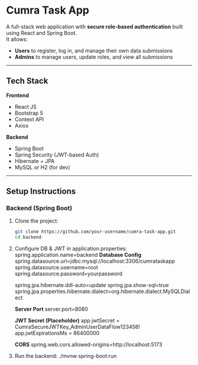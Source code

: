 # Cumra Task App

A full-stack web application with **secure role-based authentication** built using React and Spring Boot.  
It allows:

- **Users** to register, log in, and manage their own data submissions
- **Admins** to manage users, update roles, and view all submissions

---

## Tech Stack

**Frontend**
- React JS
- Bootstrap 5
- Context API
- Axios

**Backend**
- Spring Boot
- Spring Security (JWT-based Auth)
- Hibernate + JPA
- MySQL or H2 (for dev)

---

## Setup Instructions

### Backend (Spring Boot)

1. Clone the project:
   ```bash
   git clone https://github.com/your-username/cumra-task-app.git
   cd backend
2. Configure DB & JWT in application.properties:
   spring.application.name=backend
   **Database Config**
   spring.datasource.url=jdbc:mysql://localhost:3306/cumrataskapp
   spring.datasource.username=root
   spring.datasource.password=yourpassword

   spring.jpa.hibernate.ddl-auto=update
   spring.jpa.show-sql=true
   spring.jpa.properties.hibernate.dialect=org.hibernate.dialect.MySQLDialect

   **Server Port**
   server.port=8080

   **JWT Secret (Placeholder)**
   app.jwtSecret = CumraSecureJWTKey_AdminUserDataFlow123456!
   app.jwtExpirationsMs = 86400000

   **CORS**
   spring.web.cors.allowed-origins=http://localhost:5173

3. Run the backend:
   ./mvnw spring-boot:run


